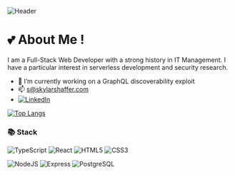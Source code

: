 ![Header](https://github.com/skylarshaffer/skylarshaffer/assets/161654841/921436e3-f794-4c9b-bd40-957c9045b3ba)

# 💕 About Me !

I am a Full-Stack Web Developer with a strong history in IT Management. I have a particular interest in serverless development and security research.

- 🌱 I’m currently working on a GraphQL discoverability exploit
- 📫 <a href="mailto:s@skylarshaffer.com">s@skylarshaffer.com</a>
- <a href="https://www.linkedin.com/in/skylarshaffer/">![LinkedIn](https://img.shields.io/badge/linkedin-%230077B5.svg?style=for-the-badge&logo=linkedin&logoColor=white) </a>

[![Top Langs](https://github-readme-stats.vercel.app/api/top-langs/?username=skylarshaffer&layout=compact)](https://github.com/anuraghazra/github-readme-stats)


### :books: Stack
![TypeScript](https://img.shields.io/badge/TypeScript-007ACC?style=for-the-badge&logo=typescript&logoColor=white)
![React](https://img.shields.io/badge/React-20232A?style=for-the-badge&logo=react&logoColor=61DAFB)
![HTML5](https://img.shields.io/badge/HTML5-E34F26?style=for-the-badge&logo=html5&logoColor=white)
![CSS3](https://img.shields.io/badge/CSS3-1572B6?style=for-the-badge&logo=css3&logoColor=white)

![NodeJS](https://img.shields.io/badge/Node.js-339933?style=for-the-badge&logo=nodedotjs&logoColor=white)
![Express](https://img.shields.io/badge/Express.js-000000?style=for-the-badge&logo=express&logoColor=white)
![PostgreSQL](https://img.shields.io/badge/PostgreSQL-316192?style=for-the-badge&logo=postgresql&logoColor=white)

